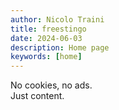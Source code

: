 ```yaml
---
author: Nicolo Traini
title: freestingo
date: 2024-06-03
description: Home page
keywords: [home]
---
```


No cookies, no ads.  
Just content.
